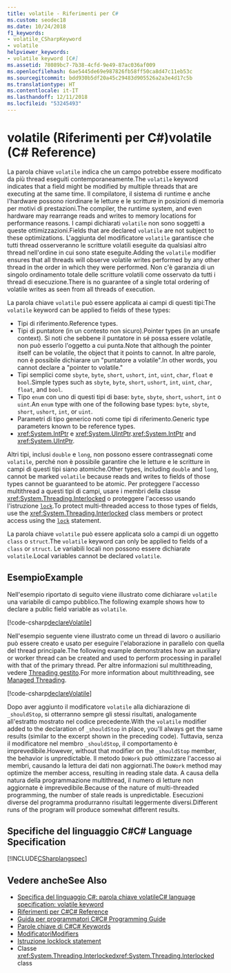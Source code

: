 ```yaml
---
title: volatile - Riferimenti per C#
ms.custom: seodec18
ms.date: 10/24/2018
f1_keywords:
- volatile_CSharpKeyword
- volatile
helpviewer_keywords:
- volatile keyword [C#]
ms.assetid: 78089bc7-7b38-4cfd-9e49-87ac036af009
ms.openlocfilehash: 6ae5445de69e987826fb58ff50ca8d47c11eb53c
ms.sourcegitcommit: bdd930b5df20a45c29483d905526a2a3e4d17c5b
ms.translationtype: HT
ms.contentlocale: it-IT
ms.lasthandoff: 12/11/2018
ms.locfileid: "53245493"
---
```

# <a name="volatile-c-reference"></a><span data-ttu-id="7ccbb-102">volatile (Riferimenti per C#)</span><span class="sxs-lookup"><span data-stu-id="7ccbb-102">volatile (C# Reference)</span></span>

<span data-ttu-id="7ccbb-103">La parola chiave `volatile` indica che un campo potrebbe essere modificato da più thread eseguiti contemporaneamente.</span><span class="sxs-lookup"><span data-stu-id="7ccbb-103">The `volatile` keyword indicates that a field might be modified by multiple threads that are executing at the same time.</span></span> <span data-ttu-id="7ccbb-104">Il compilatore, il sistema di runtime e anche l'hardware possono riordinare le letture e le scritture in posizioni di memoria per motivi di prestazioni.</span><span class="sxs-lookup"><span data-stu-id="7ccbb-104">The compiler, the runtime system, and even hardware may rearrange reads and writes to memory locations for performance reasons.</span></span> <span data-ttu-id="7ccbb-105">I campi dichiarati `volatile` non sono soggetti a queste ottimizzazioni.</span><span class="sxs-lookup"><span data-stu-id="7ccbb-105">Fields that are declared `volatile` are not subject to these optimizations.</span></span> <span data-ttu-id="7ccbb-106">L'aggiunta del modificatore `volatile` garantisce che tutti thread osserveranno le scritture volatili eseguite da qualsiasi altro thread nell'ordine in cui sono state eseguite.</span><span class="sxs-lookup"><span data-stu-id="7ccbb-106">Adding the `volatile` modifier ensures that all threads will observe volatile writes performed by any other thread in the order in which they were performed.</span></span> <span data-ttu-id="7ccbb-107">Non c'è garanzia di un singolo ordinamento totale delle scritture volatili come osservato da tutti i thread di esecuzione.</span><span class="sxs-lookup"><span data-stu-id="7ccbb-107">There is no guarantee of a single total ordering of volatile writes as seen from all threads of execution.</span></span>
  
<span data-ttu-id="7ccbb-108">La parola chiave `volatile` può essere applicata ai campi di questi tipi:</span><span class="sxs-lookup"><span data-stu-id="7ccbb-108">The `volatile` keyword can be applied to fields of these types:</span></span>  
  
- <span data-ttu-id="7ccbb-109">Tipi di riferimento.</span><span class="sxs-lookup"><span data-stu-id="7ccbb-109">Reference types.</span></span>  
- <span data-ttu-id="7ccbb-110">Tipi di puntatore (in un contesto non sicuro).</span><span class="sxs-lookup"><span data-stu-id="7ccbb-110">Pointer types (in an unsafe context).</span></span> <span data-ttu-id="7ccbb-111">Si noti che sebbene il puntatore in sé possa essere volatile, non può esserlo l'oggetto a cui punta.</span><span class="sxs-lookup"><span data-stu-id="7ccbb-111">Note that although the pointer itself can be volatile, the object that it points to cannot.</span></span> <span data-ttu-id="7ccbb-112">In altre parole, non è possibile dichiarare un "puntatore a volatile".</span><span class="sxs-lookup"><span data-stu-id="7ccbb-112">In other words, you cannot declare a "pointer to volatile."</span></span>  
- <span data-ttu-id="7ccbb-113">Tipi semplici come `sbyte`, `byte`, `short`, `ushort`, `int`, `uint`, `char`, `float` e `bool`.</span><span class="sxs-lookup"><span data-stu-id="7ccbb-113">Simple types such as `sbyte`, `byte`, `short`, `ushort`, `int`, `uint`, `char`, `float`, and `bool`.</span></span>  
- <span data-ttu-id="7ccbb-114">Tipo `enum` con uno di questi tipi di base: `byte`, `sbyte`, `short`, `ushort`, `int` o `uint`.</span><span class="sxs-lookup"><span data-stu-id="7ccbb-114">An `enum` type with one of the following base types: `byte`, `sbyte`, `short`, `ushort`, `int`, or `uint`.</span></span>  
- <span data-ttu-id="7ccbb-115">Parametri di tipo generico noti come tipi di riferimento.</span><span class="sxs-lookup"><span data-stu-id="7ccbb-115">Generic type parameters known to be reference types.</span></span>
- <span data-ttu-id="7ccbb-116"><xref:System.IntPtr> e <xref:System.UIntPtr>.</span><span class="sxs-lookup"><span data-stu-id="7ccbb-116"><xref:System.IntPtr> and <xref:System.UIntPtr>.</span></span>  

<span data-ttu-id="7ccbb-117">Altri tipi, inclusi `double` e `long`, non possono essere contrassegnati come `volatile`, perché non è possibile garantire che le letture e le scritture in campi di questi tipi siano atomiche.</span><span class="sxs-lookup"><span data-stu-id="7ccbb-117">Other types, including `double` and `long`, cannot be marked `volatile` because reads and writes to fields of those types cannot be guaranteed to be atomic.</span></span> <span data-ttu-id="7ccbb-118">Per proteggere l'accesso multithread a questi tipi di campi, usare i membri della classe <xref:System.Threading.Interlocked> o proteggere l'accesso usando l'istruzione [`lock`](lock-statement.md).</span><span class="sxs-lookup"><span data-stu-id="7ccbb-118">To protect multi-threaded access to those types of fields, use the <xref:System.Threading.Interlocked> class members or protect access using the [`lock`](lock-statement.md) statement.</span></span>

<span data-ttu-id="7ccbb-119">La parola chiave `volatile` può essere applicata solo a campi di un oggetto `class` o `struct`.</span><span class="sxs-lookup"><span data-stu-id="7ccbb-119">The `volatile` keyword can only be applied to fields of a `class` or `struct`.</span></span> <span data-ttu-id="7ccbb-120">Le variabili locali non possono essere dichiarate `volatile`.</span><span class="sxs-lookup"><span data-stu-id="7ccbb-120">Local variables cannot be declared `volatile`.</span></span>
  
## <a name="example"></a><span data-ttu-id="7ccbb-121">Esempio</span><span class="sxs-lookup"><span data-stu-id="7ccbb-121">Example</span></span>

<span data-ttu-id="7ccbb-122">Nell'esempio riportato di seguito viene illustrato come dichiarare `volatile` una variabile di campo pubblico.</span><span class="sxs-lookup"><span data-stu-id="7ccbb-122">The following example shows how to declare a public field variable as `volatile`.</span></span>  
  
[!code-csharp[declareVolatile](~/samples/snippets/csharp/language-reference/keywords/volatile/Program.cs#Declaration)]

<span data-ttu-id="7ccbb-123">Nell'esempio seguente viene illustrato come un thread di lavoro o ausiliario può essere creato e usato per eseguire l'elaborazione in parallelo con quella del thread principale.</span><span class="sxs-lookup"><span data-stu-id="7ccbb-123">The following example demonstrates how an auxiliary or worker thread can be created and used to perform processing in parallel with that of the primary thread.</span></span> <span data-ttu-id="7ccbb-124">Per altre informazioni sul multithreading, vedere [Threading gestito](../../../standard/threading/index.md).</span><span class="sxs-lookup"><span data-stu-id="7ccbb-124">For more information about multithreading, see [Managed Threading](../../../standard/threading/index.md).</span></span>
  
[!code-csharp[declareVolatile](~/samples/snippets/csharp/language-reference/keywords/volatile/Program.cs#Volatile)]

<span data-ttu-id="7ccbb-125">Dopo aver aggiunto il modificatore `volatile` alla dichiarazione di `_shouldStop`, si otterranno sempre gli stessi risultati, analogamente all'estratto mostrato nel codice precedente.</span><span class="sxs-lookup"><span data-stu-id="7ccbb-125">With the `volatile` modifier added to the declaration of `_shouldStop` in place, you'll always get the same results (similar to the excerpt shown in the preceding code).</span></span> <span data-ttu-id="7ccbb-126">Tuttavia, senza il modificatore nel membro `_shouldStop`, il comportamento è imprevedibile.</span><span class="sxs-lookup"><span data-stu-id="7ccbb-126">However, without that modifier on the `_shouldStop` member, the behavior is unpredictable.</span></span> <span data-ttu-id="7ccbb-127">Il metodo `DoWork` può ottimizzare l'accesso ai membri, causando la lettura dei dati non aggiornati.</span><span class="sxs-lookup"><span data-stu-id="7ccbb-127">The `DoWork` method may optimize the member access, resulting in reading stale data.</span></span> <span data-ttu-id="7ccbb-128">A causa della natura della programmazione multithread, il numero di letture non aggiornate è imprevedibile.</span><span class="sxs-lookup"><span data-stu-id="7ccbb-128">Because of the nature of multi-threaded programming, the number of stale reads is unpredictable.</span></span> <span data-ttu-id="7ccbb-129">Esecuzioni diverse del programma produrranno risultati leggermente diversi.</span><span class="sxs-lookup"><span data-stu-id="7ccbb-129">Different runs of the program will produce somewhat different results.</span></span>

## <a name="c-language-specification"></a><span data-ttu-id="7ccbb-130">Specifiche del linguaggio C#</span><span class="sxs-lookup"><span data-stu-id="7ccbb-130">C# Language Specification</span></span>

[!INCLUDE[CSharplangspec](~/includes/csharplangspec-md.md)]  
  
## <a name="see-also"></a><span data-ttu-id="7ccbb-131">Vedere anche</span><span class="sxs-lookup"><span data-stu-id="7ccbb-131">See Also</span></span>

- [<span data-ttu-id="7ccbb-132">Specifica del linguaggio C#: parola chiave volatile</span><span class="sxs-lookup"><span data-stu-id="7ccbb-132">C# language specification: volatile keyword</span></span>](../../../../_csharplang/spec/classes.md#volatile-fields)
- [<span data-ttu-id="7ccbb-133">Riferimenti per C#</span><span class="sxs-lookup"><span data-stu-id="7ccbb-133">C# Reference</span></span>](../index.md)
- [<span data-ttu-id="7ccbb-134">Guida per programmatori C#</span><span class="sxs-lookup"><span data-stu-id="7ccbb-134">C# Programming Guide</span></span>](../../programming-guide/index.md)
- [<span data-ttu-id="7ccbb-135">Parole chiave di C#</span><span class="sxs-lookup"><span data-stu-id="7ccbb-135">C# Keywords</span></span>](index.md)
- [<span data-ttu-id="7ccbb-136">Modificatori</span><span class="sxs-lookup"><span data-stu-id="7ccbb-136">Modifiers</span></span>](modifiers.md)
- [<span data-ttu-id="7ccbb-137">Istruzione lock</span><span class="sxs-lookup"><span data-stu-id="7ccbb-137">lock statement</span></span>](lock-statement.md)
- <span data-ttu-id="7ccbb-138">Classe <xref:System.Threading.Interlocked></span><span class="sxs-lookup"><span data-stu-id="7ccbb-138"><xref:System.Threading.Interlocked> class</span></span>
